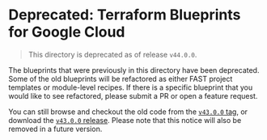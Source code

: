 # Deprecated: Terraform Blueprints for Google Cloud

> This directory is deprecated as of release `v44.0.0`.

The blueprints that were previously in this directory have been deprecated. Some of the old blueprints will be refactored as either FAST project templates or module-level recipes. If there is a specific blueprint that you would like to see refactored, please submit a PR or open a feature request.

You can still browse and checkout the old code from the [`v43.0.0` tag](https://github.com/GoogleCloudPlatform/cloud-foundation-fabric/tree/v43.0.0/blueprints), or download the [`v43.0.0` release](https://github.com/GoogleCloudPlatform/cloud-foundation-fabric/releases/tag/v43.0.0). Please note that this notice will also be removed in a future version.
